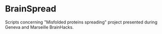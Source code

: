 # BrainSpread
Scripts concerning "Misfolded proteins spreading" project presented during Geneva and Marseille BrainHacks.